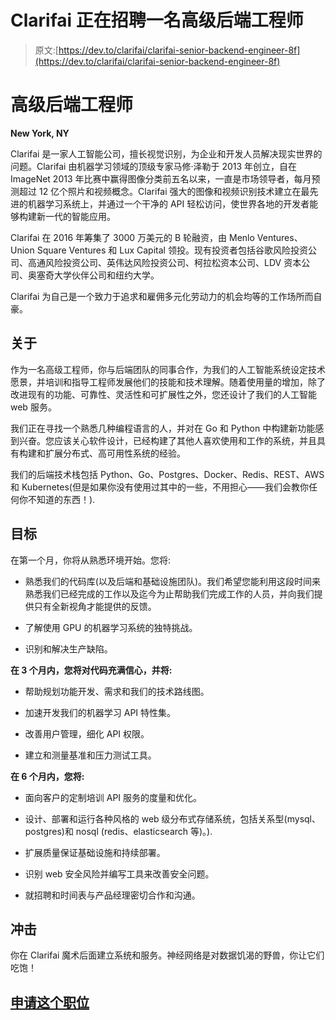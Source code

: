 # Clarifai 正在招聘一名高级后端工程师

> 原文:[https://dev.to/clarifai/clarifai-senior-backend-engineer-8f](https://dev.to/clarifai/clarifai-senior-backend-engineer-8f)

# [](#senior-backend-engineer)高级后端工程师

**New York, NY**

Clarifai 是一家人工智能公司，擅长视觉识别，为企业和开发人员解决现实世界的问题。Clarifai 由机器学习领域的顶级专家马修·泽勒于 2013 年创立，自在 ImageNet 2013 年比赛中赢得图像分类前五名以来，一直是市场领导者，每月预测超过 12 亿个照片和视频概念。Clarifai 强大的图像和视频识别技术建立在最先进的机器学习系统上，并通过一个干净的 API 轻松访问，使世界各地的开发者能够构建新一代的智能应用。

Clarifai 在 2016 年筹集了 3000 万美元的 B 轮融资，由 Menlo Ventures、Union Square Ventures 和 Lux Capital 领投。现有投资者包括谷歌风险投资公司、高通风险投资公司、英伟达风险投资公司、柯拉松资本公司、LDV 资本公司、奥塞奇大学伙伴公司和纽约大学。

Clarifai 为自己是一个致力于追求和雇佣多元化劳动力的机会均等的工作场所而自豪。

## [](#about)关于

作为一名高级工程师，你与后端团队的同事合作，为我们的人工智能系统设定技术愿景，并培训和指导工程师发展他们的技能和技术理解。随着使用量的增加，除了改进现有的功能、可靠性、灵活性和可扩展性之外，您还设计了我们的人工智能 web 服务。

我们正在寻找一个熟悉几种编程语言的人，并对在 Go 和 Python 中构建新功能感到兴奋。您应该关心软件设计，已经构建了其他人喜欢使用和工作的系统，并且具有构建和扩展分布式、高可用性系统的经验。

我们的后端技术栈包括 Python、Go、Postgres、Docker、Redis、REST、AWS 和 Kubernetes(但是如果你没有使用过其中的一些，不用担心——我们会教你任何你不知道的东西！).

## [](#objectives)目标

在第一个月，你将从熟悉环境开始。您将:

*   熟悉我们的代码库(以及后端和基础设施团队)。我们希望您能利用这段时间来熟悉我们已经完成的工作以及迄今为止帮助我们完成工作的人员，并向我们提供只有全新视角才能提供的反馈。

*   了解使用 GPU 的机器学习系统的独特挑战。

*   识别和解决生产缺陷。

**在 3 个月内，您将对代码充满信心，并将:**

*   帮助规划功能开发、需求和我们的技术路线图。

*   加速开发我们的机器学习 API 特性集。

*   改善用户管理，细化 API 权限。

*   建立和测量基准和压力测试工具。

**在 6 个月内，您将:**

*   面向客户的定制培训 API 服务的度量和优化。

*   设计、部署和运行各种风格的 web 级分布式存储系统，包括关系型(mysql、postgres)和 nosql (redis、elasticsearch 等)。).

*   扩展质量保证基础设施和持续部署。

*   识别 web 安全风险并编写工具来改善安全问题。

*   就招聘和时间表与产品经理密切合作和沟通。

## [](#impact)冲击

你在 Clarifai 魔术后面建立系统和服务。神经网络是对数据饥渴的野兽，你让它们吃饱！

## [](#apply-for-this-position)[申请这个职位](https://boards.greenhouse.io/clarifai/jobs/492228#app)